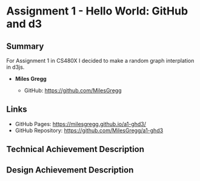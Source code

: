 Assignment 1 - Hello World: GitHub and d3  
===

Summary
---

For Assignment 1 in CS480X I decided to make a random graph interplation in d3js. 

-   **Miles Gregg**

    -   GitHub: https://github.com/MilesGregg

Links
---

- GitHub Pages: https://milesgregg.github.io/a1-ghd3/
- GitHub Repository: https://github.com/MilesGregg/a1-ghd3

Technical Achievement Description
---



Design Achievement Description
---

